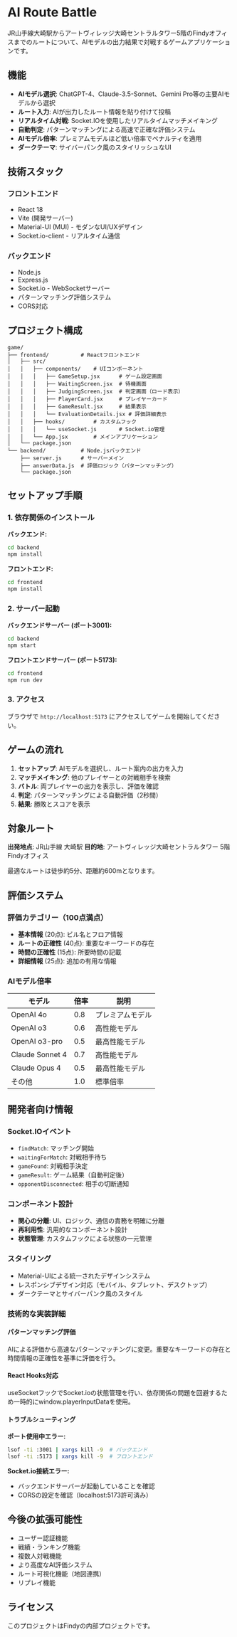 # AI Route Battle

JR山手線大崎駅からアートヴィレッジ大崎セントラルタワー5階のFindyオフィスまでのルートについて、AIモデルの出力結果で対戦するゲームアプリケーションです。

## 機能

- **AIモデル選択**: ChatGPT-4、Claude-3.5-Sonnet、Gemini Pro等の主要AIモデルから選択
- **ルート入力**: AIが出力したルート情報を貼り付けて投稿
- **リアルタイム対戦**: Socket.IOを使用したリアルタイムマッチメイキング
- **自動判定**: パターンマッチングによる高速で正確な評価システム
- **AIモデル倍率**: プレミアムモデルほど低い倍率でペナルティを適用
- **ダークテーマ**: サイバーパンク風のスタイリッシュなUI

## 技術スタック

### フロントエンド
- React 18
- Vite (開発サーバー)
- Material-UI (MUI) - モダンなUI/UXデザイン
- Socket.io-client - リアルタイム通信

### バックエンド
- Node.js
- Express.js
- Socket.io - WebSocketサーバー
- パターンマッチング評価システム
- CORS対応

## プロジェクト構成

```
game/
├── frontend/          # Reactフロントエンド
│   ├── src/
│   │   ├── components/    # UIコンポーネント
│   │   │   ├── GameSetup.jsx      # ゲーム設定画面
│   │   │   ├── WaitingScreen.jsx  # 待機画面
│   │   │   ├── JudgingScreen.jsx  # 判定画面（ロード表示）
│   │   │   ├── PlayerCard.jsx     # プレイヤーカード
│   │   │   ├── GameResult.jsx     # 結果表示
│   │   │   └── EvaluationDetails.jsx # 評価詳細表示
│   │   ├── hooks/         # カスタムフック
│   │   │   └── useSocket.js       # Socket.io管理
│   │   └── App.jsx        # メインアプリケーション
│   └── package.json
└── backend/           # Node.jsバックエンド
    ├── server.js      # サーバーメイン
    ├── answerData.js  # 評価ロジック（パターンマッチング）
    └── package.json
```

## セットアップ手順

### 1. 依存関係のインストール

**バックエンド:**
```bash
cd backend
npm install
```

**フロントエンド:**
```bash
cd frontend
npm install
```

### 2. サーバー起動

**バックエンドサーバー (ポート3001):**
```bash
cd backend
npm start
```

**フロントエンドサーバー (ポート5173):**
```bash
cd frontend
npm run dev
```

### 3. アクセス

ブラウザで `http://localhost:5173` にアクセスしてゲームを開始してください。

## ゲームの流れ

1. **セットアップ**: AIモデルを選択し、ルート案内の出力を入力
2. **マッチメイキング**: 他のプレイヤーとの対戦相手を検索
3. **バトル**: 両プレイヤーの出力を表示し、評価を確認
4. **判定**: パターンマッチングによる自動評価（2秒間）
5. **結果**: 勝敗とスコアを表示

## 対象ルート

**出発地点**: JR山手線 大崎駅
**目的地**: アートヴィレッジ大崎セントラルタワー 5階 Findyオフィス

最適なルートは徒歩約5分、距離約600mとなります。

## 評価システム

### 評価カテゴリー（100点満点）

- **基本情報** (20点): ビル名とフロア情報
- **ルートの正確性** (40点): 重要なキーワードの存在
- **時間の正確性** (15点): 所要時間の記載
- **詳細情報** (25点): 追加の有用な情報

### AIモデル倍率

| モデル | 倍率 | 説明 |
|--------|------|------|
| OpenAI 4o | 0.8 | プレミアムモデル |
| OpenAI o3 | 0.6 | 高性能モデル |
| OpenAI o3-pro | 0.5 | 最高性能モデル |
| Claude Sonnet 4 | 0.7 | 高性能モデル |
| Claude Opus 4 | 0.5 | 最高性能モデル |
| その他 | 1.0 | 標準倍率 |

## 開発者向け情報

### Socket.IOイベント

- `findMatch`: マッチング開始
- `waitingForMatch`: 対戦相手待ち
- `gameFound`: 対戦相手決定
- `gameResult`: ゲーム結果（自動判定後）
- `opponentDisconnected`: 相手の切断通知

### コンポーネント設計

- **関心の分離**: UI、ロジック、通信の責務を明確に分離
- **再利用性**: 汎用的なコンポーネント設計
- **状態管理**: カスタムフックによる状態の一元管理

### スタイリング

- Material-UIによる統一されたデザインシステム
- レスポンシブデザイン対応（モバイル、タブレット、デスクトップ）
- ダークテーマとサイバーパンク風のスタイル

### 技術的な実装詳細

#### パターンマッチング評価
AIによる評価から高速なパターンマッチングに変更。重要なキーワードの存在と時間情報の正確性を基準に評価を行う。

#### React Hooks対応
useSocketフックでSocket.ioの状態管理を行い、依存関係の問題を回避するため一時的にwindow.playerInputDataを使用。

#### トラブルシューティング

**ポート使用中エラー:**
```bash
lsof -ti :3001 | xargs kill -9  # バックエンド
lsof -ti :5173 | xargs kill -9  # フロントエンド
```

**Socket.io接続エラー:**
- バックエンドサーバーが起動していることを確認
- CORSの設定を確認（localhost:5173許可済み）

## 今後の拡張可能性

- ユーザー認証機能
- 戦績・ランキング機能
- 複数人対戦機能
- より高度なAI評価システム
- ルート可視化機能（地図連携）
- リプレイ機能

## ライセンス

このプロジェクトはFindyの内部プロジェクトです。